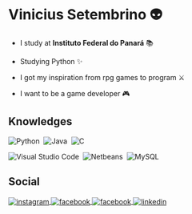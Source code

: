 # Vinicius Setembrino 👽
* I study at **Instituto Federal do Panará** 📚

* Studying Python ✨

* I got my inspiration from rpg games to program ⚔

* I want to be a game developer 🎮

## Knowledges

![Python](https://img.shields.io/badge/-Python-05122A?style=flat&logo=python)&nbsp;
![Java](https://img.shields.io/badge/-Java-05122A?style=flat&logo=java)&nbsp;
![C](https://img.shields.io/badge/-C-05122A?style=flat&logo=C)&nbsp;

![Visual Studio Code](https://img.shields.io/badge/-Visual%20Studio%20Code-05122A?style=flat&logo=visual-studio-code&logoColor=007ACC)&nbsp;
![Netbeans](https://img.shields.io/badge/-Netbeans-05122A?style=flat&logo=apachenetbeanside&logoColor=blue)&nbsp;
![MySQL](https://img.shields.io/badge/-MySQL-05122A?style=flat&logo=mysql)&nbsp;


## Social

<a href="https://www.instagram.com/vinicius_setembrino" target="_blank">
 <img align="center" src="https://img.shields.io/badge/-vinicius__setembrino-05122A?style=flat&logo=instagram" alt="instagram"/>
</a>
<a href="https://www.facebook.com/vinicius.setembrinodaluz" target="_blank">
 <img align="center" src="https://img.shields.io/badge/-ViniciusSetembrino-05122A?style=flat&logo=facebook" alt="facebook"/>
</a>
<a href=""><img align="center" src="https://img.shields.io/badge/-Sr.Medusa_8564-05122A?style=flat&logo=discord" alt="facebook"/>
</a>
<a href="https://www.linkedin.com/in/vinicius-setembrino-da-luz-1299a9217/" target="_blank"><img align="center" src="https://img.shields.io/badge/-Vinicius S. Luz-05122A?style=flat&logo=linkedin" alt="linkedin"/></a>
